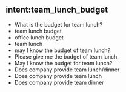 ## intent:team_lunch_budget
- What is the budget for team lunch?
- team lunch budget
- office lunch budget
- team lunch
- may I know the budget of team lunch?
- Please give me the budget of team lunch.
- May I know the budget for team lunch?
- Does company provide team lunch/dinner
- Does company provide team lunch
- Does company provide team dinner

